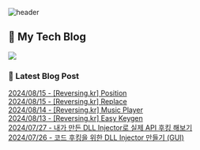 
![header](https://capsule-render.vercel.app/api?type=waving&color=808080&height=300&section=header&text=Jeong%20Je&fontSize=90&fontColor=ffffff&animation=fadeIn&fontAlignY=38&descAlignY=51&descAlign=62)

## 📝 My Tech Blog
<a href="https://jeongje.vercel.app/" target='_blank'><img src="https://img.shields.io/badge/내 블로그-000000?style=flat&logo=nextdotjs&logoColor=white"></a>

### 📒 Latest Blog Post
<a href=https://jeongje.vercel.app/blog/post-24 target='_blank'>2024/08/15 - [Reversing.kr] Position</a><br/>
<a href=https://jeongje.vercel.app/blog/post-23 target='_blank'>2024/08/15 - [Reversing.kr] Replace</a><br/>
<a href=https://jeongje.vercel.app/blog/post-22 target='_blank'>2024/08/14 - [Reversing.kr] Music Player</a><br/>
<a href=https://jeongje.vercel.app/blog/post-21 target='_blank'>2024/08/13 - [Reversing.kr] Easy Keygen</a><br/>
<a href=https://jeongje.vercel.app/blog/post-20 target='_blank'>2024/07/27 - 내가 만든 DLL Injector로 실제 API 후킹 해보기</a><br/>
<a href=https://jeongje.vercel.app/blog/post-19 target='_blank'>2024/07/26 - 코드 후킹을 위한 DLL Injector 만들기 (GUI)</a><br/>
